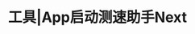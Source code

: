 ---
layout: post
title: "工具|App启动测速助手Next"
featured-img: 2018-03-28-05
target: _blank
link: "https://github.com/hacktons/next-osx"
summary: "基于Electron框架开发的Mac应用，用于App启动速度傻瓜式评测，同时提供了针对Android设备的一些常用操作"
---